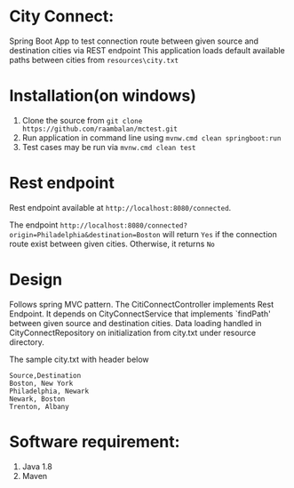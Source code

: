 # City Connect:
Spring Boot App to test connection route between given source and destination cities via REST endpoint
This application loads default available paths between cities from `resources\city.txt`
# Installation(on windows)
1. Clone the source from `git clone https://github.com/raambalan/mctest.git`
2. Run application in command line using `mvnw.cmd clean springboot:run`
3. Test cases may be run via `mvnw.cmd clean test` 

# Rest endpoint
Rest endpoint available at `http://localhost:8080/connected`. 

The endpoint `http://localhost:8080/connected?origin=Philadelphia&destination=Boston` will return `Yes` 
if the connection route exist between given cities. Otherwise, it returns `No`

# Design
Follows spring  MVC pattern. The CitiConnectController implements Rest Endpoint. It depends on CityConnectService 
that implements `findPath' between given source and destination cities.
Data loading handled in CityConnectRepository on initialization from  city.txt under resource directory.

 The sample city.txt  with header below 
 ```source,destination
 Source,Destination
 Boston, New York
 Philadelphia, Newark
 Newark, Boston
 Trenton, Albany
```
# Software requirement:
1. Java 1.8
2. Maven

